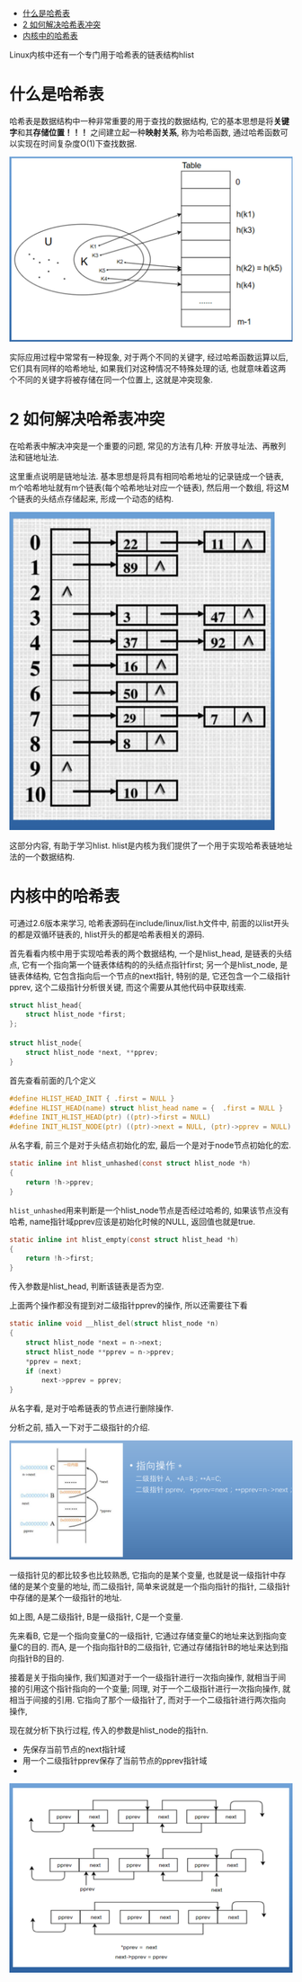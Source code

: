 
<!-- @import "[TOC]" {cmd="toc" depthFrom=1 depthTo=6 orderedList=false} -->

<!-- code_chunk_output -->

- [什么是哈希表](#什么是哈希表)
- [2 如何解决哈希表冲突](#2-如何解决哈希表冲突)
- [内核中的哈希表](#内核中的哈希表)

<!-- /code_chunk_output -->

Linux内核中还有一个专门用于哈希表的链表结构hlist

# 什么是哈希表

哈希表是数据结构中一种非常重要的用于查找的数据结构, 它的基本思想是将**关键字**和其**存储位置！！！** 之间建立起一种**映射关系**, 称为哈希函数, 通过哈希函数可以实现在时间复杂度O(1)下查找数据.

![2019-09-17-20-12-34.png](./images/2019-09-17-20-12-34.png)

实际应用过程中常常有一种现象, 对于两个不同的关键字, 经过哈希函数运算以后, 它们具有同样的哈希地址, 如果我们对这种情况不特殊处理的话, 也就意味着这两个不同的关键字将被存储在同一个位置上, 这就是冲突现象.

# 2 如何解决哈希表冲突

在哈希表中解决冲突是一个重要的问题, 常见的方法有几种: 开放寻址法、再散列法和链地址法.

这里重点说明是链地址法. 基本思想是将具有相同哈希地址的记录链成一个链表, m个哈希地址就有m个链表(每个哈希地址对应一个链表), 然后用一个数组, 将这M个链表的头结点存储起来, 形成一个动态的结构. 

![2019-10-05-18-30-53.png](./images/2019-10-05-18-30-53.png)

这部分内容, 有助于学习hlist. hlist是内核为我们提供了一个用于实现哈希表链地址法的一个数据结构. 

# 内核中的哈希表

可通过2.6版本来学习, 哈希表源码在include/linux/list.h文件中, 前面的以list开头的都是双循环链表的, hlist开头的都是哈希表相关的源码. 

首先看看内核中用于实现哈希表的两个数据结构, 一个是hlist_head, 是链表的头结点, 它有一个指向第一个链表体结构的的头结点指针first; 另一个是hlist_node, 是链表体结构, 它包含指向后一个节点的next指针, 特别的是, 它还包含一个二级指针pprev, 这个二级指针分析很关键, 而这个需要从其他代码中获取线索. 

```c
struct hlist_head{
    struct hlist_node *first;
};

struct hlist_node{
    struct hlist_node *next, **pprev;
}
```

首先查看前面的几个定义

```c
#define HLIST_HEAD_INIT { .first = NULL }
#define HLIST_HEAD(name) struct hlist_head name = {  .first = NULL }
#define INIT_HLIST_HEAD(ptr) ((ptr)->first = NULL)
#define INIT_HLIST_NODE(ptr) ((ptr)->next = NULL, (ptr)->pprev = NULL)
```

从名字看, 前三个是对于头结点初始化的宏, 最后一个是对于node节点初始化的宏.


```c
static inline int hlist_unhashed(const struct hlist_node *h)
{
	return !h->pprev;
}
```

`hlist_unhashed`用来判断是一个hlist_node节点是否经过哈希的, 如果该节点没有哈希, name指针域pprev应该是初始化时候的NULL, 返回值也就是true.

```c
static inline int hlist_empty(const struct hlist_head *h)
{
	return !h->first;
}
```

传入参数是hlist_head, 判断该链表是否为空.

上面两个操作都没有提到对二级指针pprev的操作, 所以还需要往下看

```c
static inline void __hlist_del(struct hlist_node *n)
{
	struct hlist_node *next = n->next;
	struct hlist_node **pprev = n->pprev;
	*pprev = next;
	if (next)
		next->pprev = pprev;
}
```

从名字看, 是对于哈希链表的节点进行删除操作. 

分析之前, 插入一下对于二级指针的介绍. 

![2019-10-05-19-11-54.png](./images/2019-10-05-19-11-54.png)

一级指针见的都比较多也比较熟悉, 它指向的是某个变量, 也就是说一级指针中存储的是某个变量的地址, 而二级指针, 简单来说就是一个指向指针的指针, 二级指针中存储的是某个一级指针的地址.

如上图, A是二级指针, B是一级指针, C是一个变量. 

先来看B, 它是一个指向变量C的一级指针, 它通过存储变量C的地址来达到指向变量C的目的. 而A, 是一个指向指针B的二级指针, 它通过存储指针B的地址来达到指向指针B的目的.

接着是关于指向操作, 我们知道对于一个一级指针进行一次指向操作, 就相当于间接的引用这个指针指向的一个变量; 同理, 对于一个二级指针进行一次指向操作, 就相当于间接的引用. 它指向了那个一级指针了, 而对于一个二级指针进行两次指向操作, 



现在就分析下执行过程, 传入的参数是hlist_node的指针n. 

* 先保存当前节点的next指针域
* 用一个二级指针pprev保存了当前节点的pprev指针域
* 

![2019-10-05-19-05-16.png](./images/2019-10-05-19-05-16.png)